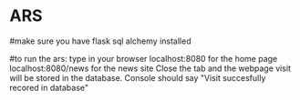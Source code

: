 # ARS

#make sure you have flask sql alchemy installed

#to run the ars:
type in your browser localhost:8080 for the home page
localhost:8080/news for the news site
Close the tab and the webpage visit will be stored in the database.
Console should say "Visit succesfully recored in database"



